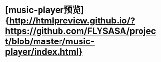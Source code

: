 # [music-player预览]{http://htmlpreview.github.io/?https://github.com/FLYSASA/project/blob/master/music-player/index.html}
